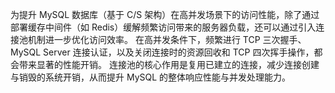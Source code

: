 为提升 MySQL 数据库（基于 C/S 架构）在高并发场景下的访问性能，除了通过部署缓存中间件（如 Redis）缓解频繁访问带来的服务器负载，还可以通过引入连接池机制进一步优化访问效率。
在高并发条件下，频繁进行 TCP 三次握手、MySQL Server 连接认证，以及关闭连接时的资源回收和 TCP 四次挥手操作，都会带来显著的性能开销。
连接池的核心作用是复用已建立的连接，减少连接创建与销毁的系统开销，从而提升 MySQL 的整体响应性能与并发处理能力。
